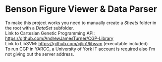 # Benson Figure Viewer & Data Parser
To make this project works you need to manually create a *Sheets* folder in the root with a *DataSet* subfolder.  
Link to Cartesian Genetic Programming API: https://github.com/AndrewJamesTurner/CGP-Library  
Link to LibSVM: https://github.com/cjlin1/libsvm (executable included)  
To run CGP in YARCC, a University of York IT account is required also I'm not giving out the server address.
